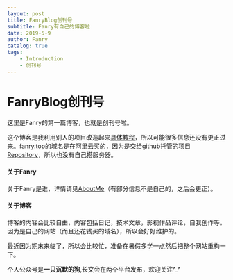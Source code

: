```yaml
---
layout: post
title: FanryBlog创刊号
subtitle: Fanry有自己的博客啦
date: 2019-5-9
author: Fanry
catalog: true
tags: 
    - Introduction
    - 创刊号
---
```

# FanryBlog创刊号
这里是Fanry的第一篇博客，也就是创刊号啦。

这个博客是我利用别人的项目改造起来[具体教程](https://www.jianshu.com/p/e68fba58f75c)，所以可能很多信息还没有更正过来。fanry.top的域名是在阿里云买的，因为是交给github托管的项目[Repository](https://github.com/FanryTHU/fanrythu.github.io)，所以也没有自己搭服务器。
#### 关于Fanry
关于Fanry是谁，详情请见[AboutMe](http://fanry.top/about/)（有部分信息不是自己的，之后会更正）。
#### 关于博客
博客的内容会比较自由，内容包括日记，技术文章，影视作品评论，自我创作等。因为是自己的网站（而且还花钱买的域名），所以会好好维护的。

最近因为期末来临了，所以会比较忙，准备在暑假多学一点然后把整个网站重构一下。

个人公众号是**一只沉默的狗**,长文会在两个平台发布，欢迎关注^_^